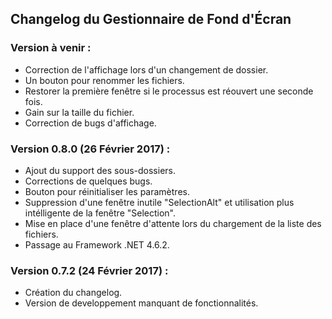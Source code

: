 ﻿
## Changelog du Gestionnaire de Fond d'Écran

### Version à venir :
 - Correction de l'affichage lors d'un changement de dossier.
 - Un bouton pour renommer les fichiers.
 - Restorer la première fenêtre si le processus est réouvert une seconde fois.
 - Gain sur la taille du fichier.
 - Correction de bugs d'affichage.

### Version 0.8.0 (26 Février 2017) :
 - Ajout du support des sous-dossiers.
 - Corrections de quelques bugs.
 - Bouton pour réinitialiser les paramètres.
 - Suppression d'une fenêtre inutile "SelectionAlt" et utilisation plus intélligente de la fenêtre "Selection".
 - Mise en place d'une fenêtre d'attente lors du chargement de la liste des fichiers.
 - Passage au Framework .NET 4.6.2.
	
### Version 0.7.2 (24 Février 2017) :
 - Création du changelog.
 - Version de developpement manquant de fonctionnalités.
